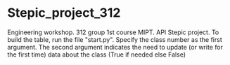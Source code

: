 # Stepic_project_312
Engineering workshop. 312 group 1st course MIPT. API Stepic project.
To build the table, run the file "start.py". Specify the class number as the first argument. The second argument indicates the need to update (or write for the first time) data about the class (True if needed else False)